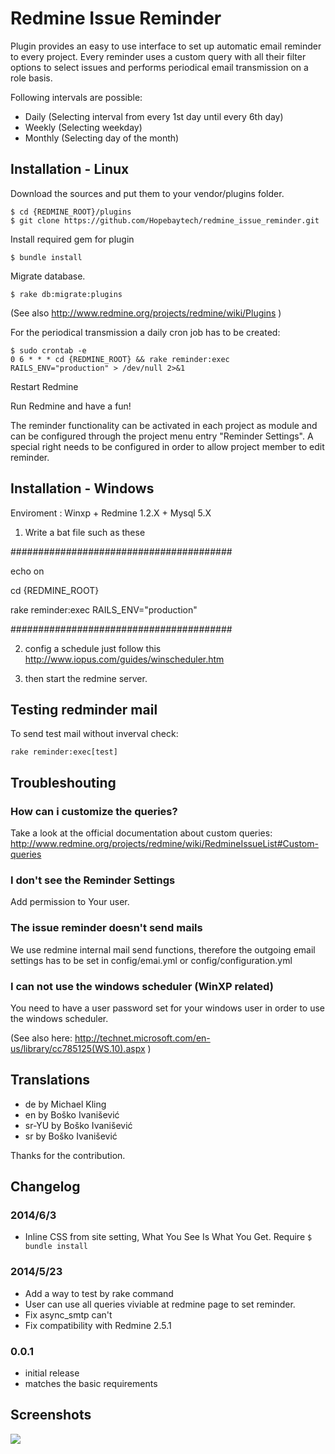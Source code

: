 ﻿Redmine Issue Reminder
==============

Plugin provides an easy to use interface to set up automatic email reminder to every project. 
Every reminder uses a custom query with all their filter options to select issues 
and performs periodical email transmission on a role basis.

Following intervals are possible:
 - Daily (Selecting interval from every 1st day until every 6th day)
 - Weekly (Selecting weekday)
 - Monthly (Selecting day of the month)

## Installation - Linux

Download the sources and put them to your vendor/plugins folder.

    $ cd {REDMINE_ROOT}/plugins
    $ git clone https://github.com/Hopebaytech/redmine_issue_reminder.git

Install required gem for plugin

    $ bundle install

Migrate database.

    $ rake db:migrate:plugins

(See also http://www.redmine.org/projects/redmine/wiki/Plugins )    

For the periodical transmission a daily cron job has to be created:
      
    $ sudo crontab -e
    0 6 * * * cd {REDMINE_ROOT} && rake reminder:exec RAILS_ENV="production" > /dev/null 2>&1
    
Restart Redmine

Run Redmine and have a fun!

The reminder functionality can be activated in each project as module and can be configured through the project menu entry "Reminder Settings".
A special right needs to be configured in order to allow project member to edit reminder.

## Installation - Windows

Enviroment : Winxp + Redmine 1.2.X + Mysql 5.X
 
 1. Write a bat file such as these

 ########################################
 
 echo on
 
 cd {REDMINE_ROOT}
 
 rake reminder:exec RAILS_ENV="production"
 
 ########################################
 
 2. config a schedule just follow this
 http://www.iopus.com/guides/winscheduler.htm
 
 3. then start the redmine server.
 
## Testing redminder mail

To send test mail without inverval check:

    rake reminder:exec[test]

## Troubleshouting

### How can i customize the queries?

Take a look at the official documentation about custom queries: 
http://www.redmine.org/projects/redmine/wiki/RedmineIssueList#Custom-queries

### I don't see the Reminder Settings

Add permission to Your user.

### The issue reminder doesn't send mails

We use redmine internal mail send functions, therefore the outgoing email settings 
has to be set in config/emai.yml or config/configuration.yml

### I can not use the windows scheduler (WinXP related)

You need to have a user password set for your windows user in order to use the windows scheduler.

(See also here: http://technet.microsoft.com/en-us/library/cc785125(WS.10).aspx )

## Translations

- de by Michael Kling
- en by Boško Ivanišević
- sr-YU by Boško Ivanišević
- sr by Boško Ivanišević

Thanks for the contribution. 

## Changelog

### 2014/6/3

 - Inline CSS from site setting, What You See Is What You Get. Require `$ bundle install`

### 2014/5/23

 - Add a way to test by rake command
 - User can use all queries viviable at redmine page to set reminder.
 - Fix async_smtp can't
 - Fix compatibility with Redmine 2.5.1

### 0.0.1

 - initial release
 - matches the basic requirements
 
## Screenshots

![](http://farm7.static.flickr.com/6109/6294745006_49986ec541_b.jpg)
